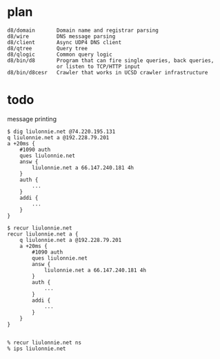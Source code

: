 # plan

    d8/domain       Domain name and registrar parsing
    d8/wire         DNS message parsing
    d8/client       Async UDP4 DNS client
    d8/qtree        Query tree
    d8/qlogic       Common query logic
    d8/bin/d8       Program that can fire single queries, back queries, 
                    or listen to TCP/HTTP input
    d8/bin/d8cesr   Crawler that works in UCSD crawler infrastructure

# todo

message printing

    $ dig liulonnie.net @74.220.195.131
    q liulonnie.net a @192.228.79.201 
    a +20ms {
        #1090 auth
        ques liulonnie.net
        answ {
            liulonnie.net a 66.147.240.181 4h
        }
        auth {
            ...
        }
        addi {
            ...
        }
    }

    $ recur liulonnie.net
    recur liulonnie.net a {
        q liulonnie.net a @192.228.79.201 
        a +20ms {
            #1090 auth
            ques liulonnie.net
            answ {
                liulonnie.net a 66.147.240.181 4h
            }
            auth {
                ...
            }
            addi {
                ...
            }
        }
    }


    % recur liulonnie.net ns
    % ips liulonnie.net
